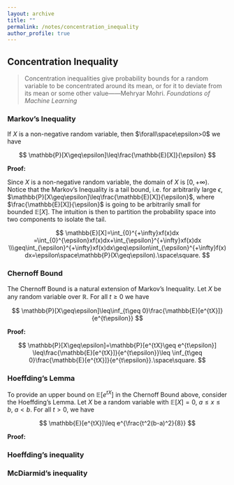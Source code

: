 ```yaml
---
layout: archive
title: ""
permalink: /notes/concentration_inequality
author_profile: true
---
```


## Concentration Inequality

> Concentration inequalities give probability bounds for a random variable to be concentrated around its mean, or for it to deviate from its mean or some other value——Mehryar Mohri. *Foundations of Machine Learning*

### Markov’s Inequality

If $X$ is a non-negative random variable, then $\forall\space\epsilon>0$ we have

$$
\mathbb{P}[X\geq\epsilon]\leq\frac{\mathbb{E}[X]}{\epsilon}
$$

**Proof:**

Since $X$ is a non-negative random variable, the domain of $X$ is $[0,+\infty)$. Notice that the Markov’s Inequality is a tail bound, i.e. for arbitrarily large $\epsilon$, $\mathbb{P}[X\geq\epsilon]\leq\frac{\mathbb{E}[X]}{\epsilon}$, where $\frac{\mathbb{E}[X]}{\epsilon}$ is going to be arbitrarily small for bounded $\mathbb{E}[X]$. The intuition is then to partition the probability space into two components to isolate the tail. 

$$
\mathbb{E}[X]=\int_{0}^{+\infty}xf(x)dx
=\int_{0}^{\epsilon}xf(x)dx+\int_{\epsilon}^{+\infty}xf(x)dx
\\\geq\int_{\epsilon}^{+\infty}xf(x)dx\geq\epsilon\int_{\epsilon}^{+\infty}f(x)dx=\epsilon\space\mathbb{P}(X\geq\epsilon).\space\square.
$$

### **Chernoff Bound**

The Chernoff Bound is a natural extension of Markov’s Inequality. Let $X$ be any random variable over $\mathbb{R}$. For all $t\geq0$ we have

$$
\mathbb{P}[X\geq\epsilon]\leq\inf_{t\geq 0}\frac{\mathbb{E}[e^{tX}]}{e^{t\epsilon}}
$$

**Proof:**

$$
\mathbb{P}[X\geq\epsilon]=\mathbb{P}[e^{tX}\geq e^{t\epsilon}]
\leq\frac{\mathbb{E}[e^{tX}]}{e^{t\epsilon}}\leq \inf_{t\geq 0}\frac{\mathbb{E}[e^{tX}]}{e^{t\epsilon}}.\space\square.
$$

### **Hoeffding’s Lemma**

To provide an upper bound on $\mathbb{E}[e^{tX}]$ in the Chernoff Bound above, consider the Hoeffding’s Lemma. Let $X$ be a random variable with $\mathbb{E}[X]=0$, $a\leq x\leq b$, $a<b$. For all $t>0$, we have

$$
\mathbb{E}[e^{tX}]\leq e^{\frac{t^2(b-a)^2}{8}}
$$

**Proof:**

### Hoeffding’s inequality

### McDiarmid’s inequality
